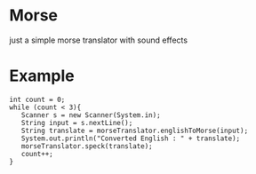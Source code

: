 # Morse
just a simple morse translator with sound effects

# Example
```
int count = 0;
while (count < 3){
   Scanner s = new Scanner(System.in);
   String input = s.nextLine();
   String translate = morseTranslator.englishToMorse(input);
   System.out.println("Converted English : " + translate);
   morseTranslator.speck(translate);
   count++;
}
```
